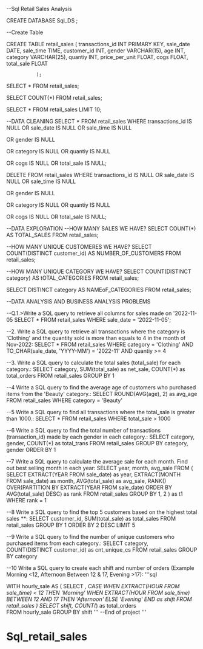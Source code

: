 


--Sql Retail Sales Analysis

CREATE DATABASE Sql_DS ;

--Create Table

CREATE TABLE retail_sales
              (
                         transactions_id INT PRIMARY KEY,
                         sale_date DATE,
                         sale_time TIME,
                         customer_id INT,
                         gender VARCHAR(15),
                         age INT,
                         category VARCHAR(25),
                         quantiy INT,
                         price_per_unit FLOAT,
                         cogs FLOAT,
                         total_sale FLOAT

               );

SELECT * FROM retail_sales;

SELECT COUNT(*) FROM retail_sales;

SELECT *  FROM retail_sales
LIMIT 10;

--DATA CLEANING
SELECT *  FROM retail_sales
WHERE
transactions_id	IS NULL
OR sale_date IS NULL
OR sale_time IS NULL

OR gender IS NULL

OR category IS NULL
OR quantiy IS NULL

OR cogs IS NULL
OR total_sale IS NULL;

DELETE FROM retail_sales
WHERE
transactions_id	IS NULL
OR sale_date IS NULL
OR sale_time IS NULL

OR gender IS NULL

OR category IS NULL
OR quantiy IS NULL

OR cogs IS NULL
OR total_sale IS NULL;

--DATA EXPLORATION
--HOW MANY SALES WE HAVE?
SELECT COUNT(*) AS TOTAL_SALES  FROM retail_sales;

--HOW MANY UNIQUE CUSTOMERES WE HAVE?
SELECT COUNT(DISTINCT customer_id) AS NUMBER_OF_CUSTOMERS  FROM retail_sales;


--HOW MANY UNIQUE CATEGORY WE HAVE?
SELECT COUNT(DISTINCT category) AS tOTAL_CATEGORIES  FROM retail_sales;

SELECT DISTINCT category AS NAMEoF_CATEGORIES  FROM retail_sales;

--DATA ANALYSIS AND BUSINESS ANALYSIS PROBLEMS

--Q.1.>Write a SQL query to retrieve all columns for sales made on '2022-11-05
SELECT *
FROM retail_sales
WHERE sale_date = '2022-11-05';

--2. Write a SQL query to retrieve all transactions where the category is 'Clothing' and the quantity sold is more than equals to 4 in the month of Nov-2022:
SELECT 
  *
FROM retail_sales
WHERE 
    category = 'Clothing'
    AND 
    TO_CHAR(sale_date, 'YYYY-MM') = '2022-11'
    AND
    quantiy >= 4
	
--3. Write a SQL query to calculate the total sales (total_sale) for each category.:
SELECT 
    category,
    SUM(total_sale) as net_sale,
    COUNT(*) as total_orders
FROM retail_sales
GROUP BY 1

--4 Write a SQL query to find the average age of customers who purchased items from the 'Beauty' category.:
SELECT
    ROUND(AVG(age), 2) as avg_age
FROM retail_sales
WHERE category = 'Beauty'


--5 Write a SQL query to find all transactions where the total_sale is greater than 1000.:
SELECT * FROM retail_sales
WHERE total_sale > 1000


--6 Write a SQL query to find the total number of transactions (transaction_id) made by each gender in each category.:
SELECT 
    category,
    gender,
    COUNT(*) as total_trans
FROM retail_sales
GROUP 
    BY 
    category,
    gender
ORDER BY 1


--7 Write a SQL query to calculate the average sale for each month. Find out best selling month in each year:
SELECT 
       year,
       month,
    avg_sale
FROM 
(    
SELECT 
    EXTRACT(YEAR FROM sale_date) as year,
    EXTRACT(MONTH FROM sale_date) as month,
    AVG(total_sale) as avg_sale,
    RANK() OVER(PARTITION BY EXTRACT(YEAR FROM sale_date) ORDER BY AVG(total_sale) DESC) as rank
FROM retail_sales
GROUP BY 1, 2
) as t1
WHERE rank = 1

--8 Write a SQL query to find the top 5 customers based on the highest total sales **:
SELECT 
    customer_id,
    SUM(total_sale) as total_sales
FROM retail_sales
GROUP BY 1
ORDER BY 2 DESC
LIMIT 5


--9 Write a SQL query to find the number of unique customers who purchased items from each category.:
SELECT 
    category,    
    COUNT(DISTINCT customer_id) as cnt_unique_cs
FROM retail_sales
GROUP BY category


--10 Write a SQL query to create each shift and number of orders (Example Morning <12, Afternoon Between 12 & 17, Evening >17):
'''sql

WITH hourly_sale
AS
(
SELECT *,
    CASE
        WHEN EXTRACT(HOUR FROM sale_time) < 12 THEN 'Morning'
        WHEN EXTRACT(HOUR FROM sale_time) BETWEEN 12 AND 17 THEN 'Afternoon'
        ELSE 'Evening'
    END as shift
FROM retail_sales
)
SELECT 
    shift,
    COUNT(*) as total_orders    
FROM hourly_sale
GROUP BY shift
'''
--End of project
'''
# Sql_retail_sales
